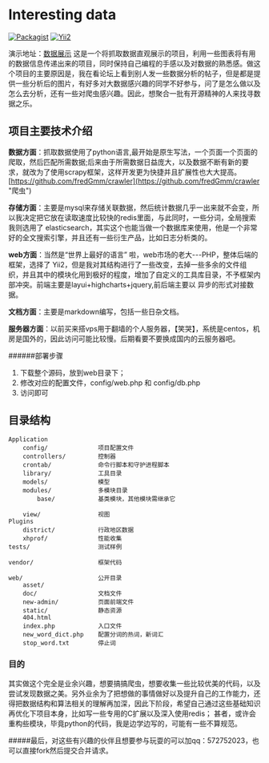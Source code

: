 Interesting data
=========================

[![Packagist](https://img.shields.io/packagist/v/meolu/walle-web.svg)]()  [![Yii2](https://img.shields.io/badge/Powered_by-Yii_Framework-green.svg?style=flat)](http://www.yiiframework.com/)

演示地址：[数据展示](http://45.78.48.4 "演示地址")
 这是一个将抓取数据直观展示的项目，利用一些图表将有用的数据信息传递出来的项目，同时保持自己编程的手感以及对数据的熟悉感。做这个项目的主要原因是，我在看论坛上看到别人发一些数据分析的帖子，但是都是提供一些分析后的图片，有好多对大数据感兴趣的同学不好参与，问了是怎么做以及怎么去分析，还有一些对爬虫感兴趣。因此，想聚合一批有开源精神的人来找寻数据之乐。

## 项目主要技术介绍
**数据方面**：抓取数据使用了python语言,最开始是原生写法，一个页面一个页面的爬取，然后匹配所需数据;后来由于所需数据日益庞大，以及数据不断有新的要求，就改为了使用scrapy框架，这样开发更为快捷并且扩展性也大大提高。[https://github.com/fredGmm/crawler](https://github.com/fredGmm/crawler "爬虫")

**存储方面**：主要是mysql来存储关联数据，然后统计数据几乎一出来就不会变，所以我决定把它放在读取速度比较快的redis里面，与此同时，一些分词，全局搜索我则选用了 elasticsearch，其实这个也能当做一个数据库来使用，他是一个非常好的全文搜索引擎，并且还有一些衍生产品，比如日志分析类的。

**web方面**：当然是“世界上最好的语言” 啦，web市场的老大---PHP，整体后端的框架，选择了 Yii2，但是我对其结构进行了一些改变，去掉一些多余的文件组织，并且其中的模块化用到极好的程度，增加了自定义的工具库目录，不予框架内部冲突。前端主要是layui+highcharts+jquery,前后端主要以 异步的形式对接数据。

**文档方面**：主要是markdown编写，包括一些日杂文档。

**服务器方面**：以前买来搭vps用于翻墙的个人服务器，【笑哭】，系统是centos，机房是国外的，因此访问可能比较慢。后期看要不要换成国内的云服务器吧。

######部署步骤
1. 下载整个源码，放到web目录下；
2. 修改对应的配置文件，config/web.php 和 config/db.php
3. 访问即可

目录结构
-------------------

```
Application
    config/              项目配置文件
    controllers/         控制器
    crontab/             命令行脚本和守护进程脚本
	library/             工具目录
	models/              模型
	modules/             多模块目录
		base/            基类模块，其他模块需继承它

	view/                视图
Plugins
    district/            行政地区数据
    xhprof/              性能收集
tests/                   测试样例

vendor/                  框架代码

web/                     公开目录
	asset/
	doc/                 文档文件
	new-admin/           页面前端文件
	static/              静态资源
	404.html
	index.php            入口文件
	new_word_dict.php    配置分词的热词，新词汇
	stop_word.txt        停止词

````

### 目的
其实做这个完全是业余兴趣，想要搞搞爬虫，想要收集一些比较优美的代码，以及尝试发现数据之美。另外业余为了把想做的事情做好以及提升自己的工作能力，还得把数据结构和算法相关的理解再加深，因此下阶段，希望自己通过这些基础知识再优化下项目本身，比如写一些专用的C扩展以及深入使用redis； 甚者，或许会重构些模块，毕竟python的代码，我是边学边写的，可能有一些不算规范。

#####最后，对这些有兴趣的伙伴且想要参与玩耍的可以加qq：572752023，也可以直接fork然后提交合并请求。




